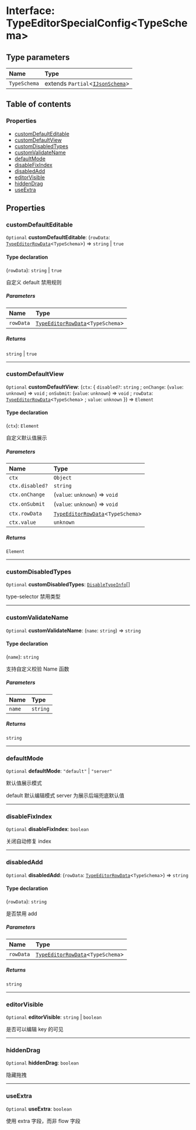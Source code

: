 # Interface: TypeEditorSpecialConfig\<TypeSchema>

## Type parameters

| Name | Type |
| :------ | :------ |
| `TypeSchema` | extends `Partial`<[`IJsonSchema`](/en/auto-docs/type-editor/interfaces/IJsonSchema.md)> |

## Table of contents

### Properties

* [customDefaultEditable](/en/auto-docs/type-editor/interfaces/TypeEditorSpecialConfig.md#customdefaulteditable)
* [customDefaultView](/en/auto-docs/type-editor/interfaces/TypeEditorSpecialConfig.md#customdefaultview)
* [customDisabledTypes](/en/auto-docs/type-editor/interfaces/TypeEditorSpecialConfig.md#customdisabledtypes)
* [customValidateName](/en/auto-docs/type-editor/interfaces/TypeEditorSpecialConfig.md#customvalidatename)
* [defaultMode](/en/auto-docs/type-editor/interfaces/TypeEditorSpecialConfig.md#defaultmode)
* [disableFixIndex](/en/auto-docs/type-editor/interfaces/TypeEditorSpecialConfig.md#disablefixindex)
* [disabledAdd](/en/auto-docs/type-editor/interfaces/TypeEditorSpecialConfig.md#disabledadd)
* [editorVisible](/en/auto-docs/type-editor/interfaces/TypeEditorSpecialConfig.md#editorvisible)
* [hiddenDrag](/en/auto-docs/type-editor/interfaces/TypeEditorSpecialConfig.md#hiddendrag)
* [useExtra](/en/auto-docs/type-editor/interfaces/TypeEditorSpecialConfig.md#useextra)

## Properties

### customDefaultEditable

`Optional` **customDefaultEditable**: (`rowData`: [`TypeEditorRowData`](/en/auto-docs/type-editor/types/TypeEditorRowData.md)<`TypeSchema`>) => `string` | `true`

#### Type declaration

(`rowData`): `string` | `true`

自定义 default 禁用规则

##### Parameters

| Name | Type |
| :------ | :------ |
| `rowData` | [`TypeEditorRowData`](/en/auto-docs/type-editor/types/TypeEditorRowData.md)<`TypeSchema`> |

##### Returns

`string` | `true`

***

### customDefaultView

`Optional` **customDefaultView**: (`ctx`: { `disabled?`: `string` ; `onChange`: (`value`: `unknown`) => `void` ; `onSubmit`: (`value`: `unknown`) => `void` ; `rowData`: [`TypeEditorRowData`](/en/auto-docs/type-editor/types/TypeEditorRowData.md)<`TypeSchema`> ; `value`: `unknown`  }) => `Element`

#### Type declaration

(`ctx`): `Element`

自定义默认值展示

##### Parameters

| Name | Type |
| :------ | :------ |
| `ctx` | `Object` |
| `ctx.disabled?` | `string` |
| `ctx.onChange` | (`value`: `unknown`) => `void` |
| `ctx.onSubmit` | (`value`: `unknown`) => `void` |
| `ctx.rowData` | [`TypeEditorRowData`](/en/auto-docs/type-editor/types/TypeEditorRowData.md)<`TypeSchema`> |
| `ctx.value` | `unknown` |

##### Returns

`Element`

***

### customDisabledTypes

`Optional` **customDisabledTypes**: [`DisableTypeInfo`](/en/auto-docs/type-editor/interfaces/DisableTypeInfo.md)\[]

type-selector 禁用类型

***

### customValidateName

`Optional` **customValidateName**: (`name`: `string`) => `string`

#### Type declaration

(`name`): `string`

支持自定义校验 Name 函数

##### Parameters

| Name | Type |
| :------ | :------ |
| `name` | `string` |

##### Returns

`string`

***

### defaultMode

`Optional` **defaultMode**: `"default"` | `"server"`

默认值展示模式

default 默认编辑模式
server 为展示后端兜底默认值

***

### disableFixIndex

`Optional` **disableFixIndex**: `boolean`

关闭自动修复 index

***

### disabledAdd

`Optional` **disabledAdd**: (`rowData`: [`TypeEditorRowData`](/en/auto-docs/type-editor/types/TypeEditorRowData.md)<`TypeSchema`>) => `string`

#### Type declaration

(`rowData`): `string`

是否禁用 add

##### Parameters

| Name | Type |
| :------ | :------ |
| `rowData` | [`TypeEditorRowData`](/en/auto-docs/type-editor/types/TypeEditorRowData.md)<`TypeSchema`> |

##### Returns

`string`

***

### editorVisible

`Optional` **editorVisible**: `string` | `boolean`

是否可以编辑 key 的可见

***

### hiddenDrag

`Optional` **hiddenDrag**: `boolean`

隐藏拖拽

***

### useExtra

`Optional` **useExtra**: `boolean`

使用 extra 字段，而非 flow 字段
